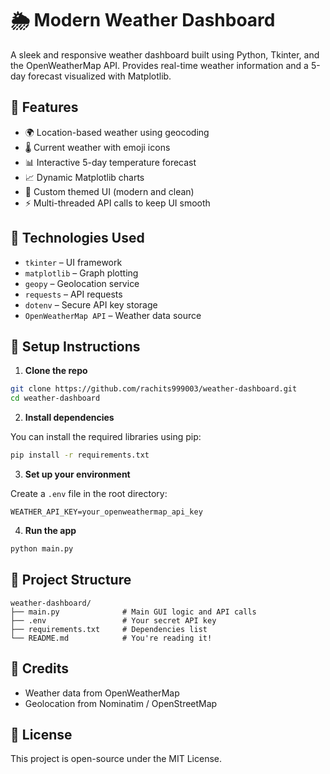
# 🌦️ Modern Weather Dashboard

A sleek and responsive weather dashboard built using Python, Tkinter, and the OpenWeatherMap API. Provides real-time weather information and a 5-day forecast visualized with Matplotlib.

## 🚀 Features

- 🌍 Location-based weather using geocoding
- 🌡️ Current weather with emoji icons
- 📊 Interactive 5-day temperature forecast
- 📈 Dynamic Matplotlib charts
- 🎨 Custom themed UI (modern and clean)
- ⚡ Multi-threaded API calls to keep UI smooth

## 🧠 Technologies Used

- `tkinter` – UI framework
- `matplotlib` – Graph plotting
- `geopy` – Geolocation service
- `requests` – API requests
- `dotenv` – Secure API key storage
- `OpenWeatherMap API` – Weather data source

## 🔧 Setup Instructions

1. **Clone the repo**

```bash
git clone https://github.com/rachits999003/weather-dashboard.git
cd weather-dashboard
```

2. **Install dependencies**

You can install the required libraries using pip:

```bash
pip install -r requirements.txt
```

3. **Set up your environment**

Create a `.env` file in the root directory:

```env
WEATHER_API_KEY=your_openweathermap_api_key
```

4. **Run the app**

```bash
python main.py
```

## 📂 Project Structure

```
weather-dashboard/
├── main.py              # Main GUI logic and API calls
├── .env                 # Your secret API key
├── requirements.txt     # Dependencies list
└── README.md            # You're reading it!
```

## 🙌 Credits

- Weather data from OpenWeatherMap
- Geolocation from Nominatim / OpenStreetMap

## 📄 License

This project is open-source under the MIT License.

